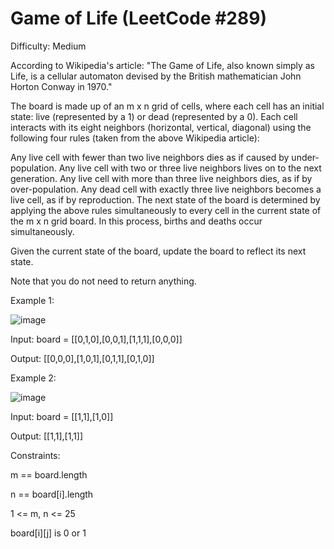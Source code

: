 # Game of Life (LeetCode #289)
Difficulty: Medium

According to Wikipedia's article: "The Game of Life, also known simply as Life, is a cellular automaton devised by the British mathematician John Horton Conway in 1970."

The board is made up of an m x n grid of cells, where each cell has an initial state: live (represented by a 1) or dead (represented by a 0). Each cell interacts with its eight neighbors (horizontal, vertical, diagonal) using the following four rules (taken from the above Wikipedia article):

Any live cell with fewer than two live neighbors dies as if caused by under-population.
Any live cell with two or three live neighbors lives on to the next generation.
Any live cell with more than three live neighbors dies, as if by over-population.
Any dead cell with exactly three live neighbors becomes a live cell, as if by reproduction.
The next state of the board is determined by applying the above rules simultaneously to every cell in the current state of the m x n grid board. In this process, births and deaths occur simultaneously.

Given the current state of the board, update the board to reflect its next state.

Note that you do not need to return anything.

 

Example 1:

![image](https://github.com/user-attachments/assets/7d6a904a-6699-464e-912a-d08af578ae08)


Input: board = [[0,1,0],[0,0,1],[1,1,1],[0,0,0]]

Output: [[0,0,0],[1,0,1],[0,1,1],[0,1,0]]


Example 2:

![image](https://github.com/user-attachments/assets/c1230acb-7e3d-43c7-9b39-b27607a5efac)


Input: board = [[1,1],[1,0]]

Output: [[1,1],[1,1]]

 

Constraints:

m == board.length

n == board[i].length

1 <= m, n <= 25

board[i][j] is 0 or 1
